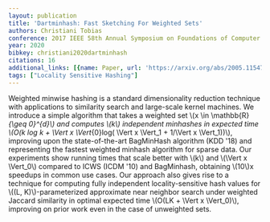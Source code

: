 ```yaml
---
layout: publication
title: 'Dartminhash: Fast Sketching For Weighted Sets'
authors: Christiani Tobias
conference: 2017 IEEE 58th Annual Symposium on Foundations of Computer Science (FOCS)
year: 2020
bibkey: christiani2020dartminhash
citations: 16
additional_links: [{name: Paper, url: 'https://arxiv.org/abs/2005.11547'}]
tags: ["Locality Sensitive Hashing"]
---
```

Weighted minwise hashing is a standard dimensionality reduction technique
with applications to similarity search and large-scale kernel machines. We
introduce a simple algorithm that takes a weighted set \\(x \in \mathbb\{R\}_\{\geq
0\}^\{d\}\\) and computes \\(k\\) independent minhashes in expected time \\(O(k log k +
\Vert x \Vert_\{0\}log( \Vert x \Vert_1 + 1/\Vert x \Vert_1))\\), improving upon
the state-of-the-art BagMinHash algorithm (KDD '18) and representing the
fastest weighted minhash algorithm for sparse data. Our experiments show
running times that scale better with \\(k\\) and \\(\Vert x \Vert_0\\) compared to ICWS
(ICDM '10) and BagMinhash, obtaining \\(10\\)x speedups in common use cases. Our
approach also gives rise to a technique for computing fully independent
locality-sensitive hash values for \\((L, K)\\)-parameterized approximate near
neighbor search under weighted Jaccard similarity in optimal expected time
\\(O(LK + \Vert x \Vert_0)\\), improving on prior work even in the case of
unweighted sets.